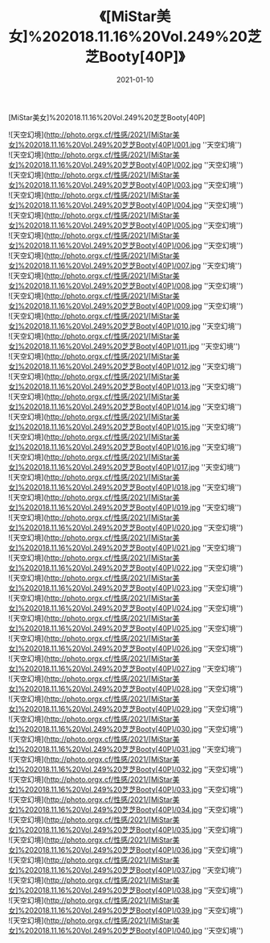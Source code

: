 ﻿---
layout: post
title: 《[MiStar美女]%202018.11.16%20Vol.249%20芝芝Booty[40P]》
date: 2021-01-10
img: http://photo.orgx.cf/性感/2021/[MiStar美女]%202018.11.16%20Vol.249%20芝芝Booty[40P]/000.jpg
tags: [美女,性感,泳衣]
---

[MiStar美女]%202018.11.16%20Vol.249%20芝芝Booty[40P]



![天空幻境](http://photo.orgx.cf/性感/2021/[MiStar美女]%202018.11.16%20Vol.249%20芝芝Booty[40P]/001.jpg ''天空幻境'')<br>
![天空幻境](http://photo.orgx.cf/性感/2021/[MiStar美女]%202018.11.16%20Vol.249%20芝芝Booty[40P]/002.jpg ''天空幻境'')<br>
![天空幻境](http://photo.orgx.cf/性感/2021/[MiStar美女]%202018.11.16%20Vol.249%20芝芝Booty[40P]/003.jpg ''天空幻境'')<br>
![天空幻境](http://photo.orgx.cf/性感/2021/[MiStar美女]%202018.11.16%20Vol.249%20芝芝Booty[40P]/004.jpg ''天空幻境'')<br>
![天空幻境](http://photo.orgx.cf/性感/2021/[MiStar美女]%202018.11.16%20Vol.249%20芝芝Booty[40P]/005.jpg ''天空幻境'')<br>
![天空幻境](http://photo.orgx.cf/性感/2021/[MiStar美女]%202018.11.16%20Vol.249%20芝芝Booty[40P]/006.jpg ''天空幻境'')<br>
![天空幻境](http://photo.orgx.cf/性感/2021/[MiStar美女]%202018.11.16%20Vol.249%20芝芝Booty[40P]/007.jpg ''天空幻境'')<br>
![天空幻境](http://photo.orgx.cf/性感/2021/[MiStar美女]%202018.11.16%20Vol.249%20芝芝Booty[40P]/008.jpg ''天空幻境'')<br>
![天空幻境](http://photo.orgx.cf/性感/2021/[MiStar美女]%202018.11.16%20Vol.249%20芝芝Booty[40P]/009.jpg ''天空幻境'')<br>
![天空幻境](http://photo.orgx.cf/性感/2021/[MiStar美女]%202018.11.16%20Vol.249%20芝芝Booty[40P]/010.jpg ''天空幻境'')<br>
![天空幻境](http://photo.orgx.cf/性感/2021/[MiStar美女]%202018.11.16%20Vol.249%20芝芝Booty[40P]/011.jpg ''天空幻境'')<br>
![天空幻境](http://photo.orgx.cf/性感/2021/[MiStar美女]%202018.11.16%20Vol.249%20芝芝Booty[40P]/012.jpg ''天空幻境'')<br>
![天空幻境](http://photo.orgx.cf/性感/2021/[MiStar美女]%202018.11.16%20Vol.249%20芝芝Booty[40P]/013.jpg ''天空幻境'')<br>
![天空幻境](http://photo.orgx.cf/性感/2021/[MiStar美女]%202018.11.16%20Vol.249%20芝芝Booty[40P]/014.jpg ''天空幻境'')<br>
![天空幻境](http://photo.orgx.cf/性感/2021/[MiStar美女]%202018.11.16%20Vol.249%20芝芝Booty[40P]/015.jpg ''天空幻境'')<br>
![天空幻境](http://photo.orgx.cf/性感/2021/[MiStar美女]%202018.11.16%20Vol.249%20芝芝Booty[40P]/016.jpg ''天空幻境'')<br>
![天空幻境](http://photo.orgx.cf/性感/2021/[MiStar美女]%202018.11.16%20Vol.249%20芝芝Booty[40P]/017.jpg ''天空幻境'')<br>
![天空幻境](http://photo.orgx.cf/性感/2021/[MiStar美女]%202018.11.16%20Vol.249%20芝芝Booty[40P]/018.jpg ''天空幻境'')<br>
![天空幻境](http://photo.orgx.cf/性感/2021/[MiStar美女]%202018.11.16%20Vol.249%20芝芝Booty[40P]/019.jpg ''天空幻境'')<br>
![天空幻境](http://photo.orgx.cf/性感/2021/[MiStar美女]%202018.11.16%20Vol.249%20芝芝Booty[40P]/020.jpg ''天空幻境'')<br>
![天空幻境](http://photo.orgx.cf/性感/2021/[MiStar美女]%202018.11.16%20Vol.249%20芝芝Booty[40P]/021.jpg ''天空幻境'')<br>
![天空幻境](http://photo.orgx.cf/性感/2021/[MiStar美女]%202018.11.16%20Vol.249%20芝芝Booty[40P]/022.jpg ''天空幻境'')<br>
![天空幻境](http://photo.orgx.cf/性感/2021/[MiStar美女]%202018.11.16%20Vol.249%20芝芝Booty[40P]/023.jpg ''天空幻境'')<br>
![天空幻境](http://photo.orgx.cf/性感/2021/[MiStar美女]%202018.11.16%20Vol.249%20芝芝Booty[40P]/024.jpg ''天空幻境'')<br>
![天空幻境](http://photo.orgx.cf/性感/2021/[MiStar美女]%202018.11.16%20Vol.249%20芝芝Booty[40P]/025.jpg ''天空幻境'')<br>
![天空幻境](http://photo.orgx.cf/性感/2021/[MiStar美女]%202018.11.16%20Vol.249%20芝芝Booty[40P]/026.jpg ''天空幻境'')<br>
![天空幻境](http://photo.orgx.cf/性感/2021/[MiStar美女]%202018.11.16%20Vol.249%20芝芝Booty[40P]/027.jpg ''天空幻境'')<br>
![天空幻境](http://photo.orgx.cf/性感/2021/[MiStar美女]%202018.11.16%20Vol.249%20芝芝Booty[40P]/028.jpg ''天空幻境'')<br>
![天空幻境](http://photo.orgx.cf/性感/2021/[MiStar美女]%202018.11.16%20Vol.249%20芝芝Booty[40P]/029.jpg ''天空幻境'')<br>
![天空幻境](http://photo.orgx.cf/性感/2021/[MiStar美女]%202018.11.16%20Vol.249%20芝芝Booty[40P]/030.jpg ''天空幻境'')<br>
![天空幻境](http://photo.orgx.cf/性感/2021/[MiStar美女]%202018.11.16%20Vol.249%20芝芝Booty[40P]/031.jpg ''天空幻境'')<br>
![天空幻境](http://photo.orgx.cf/性感/2021/[MiStar美女]%202018.11.16%20Vol.249%20芝芝Booty[40P]/032.jpg ''天空幻境'')<br>
![天空幻境](http://photo.orgx.cf/性感/2021/[MiStar美女]%202018.11.16%20Vol.249%20芝芝Booty[40P]/033.jpg ''天空幻境'')<br>
![天空幻境](http://photo.orgx.cf/性感/2021/[MiStar美女]%202018.11.16%20Vol.249%20芝芝Booty[40P]/034.jpg ''天空幻境'')<br>
![天空幻境](http://photo.orgx.cf/性感/2021/[MiStar美女]%202018.11.16%20Vol.249%20芝芝Booty[40P]/035.jpg ''天空幻境'')<br>
![天空幻境](http://photo.orgx.cf/性感/2021/[MiStar美女]%202018.11.16%20Vol.249%20芝芝Booty[40P]/036.jpg ''天空幻境'')<br>
![天空幻境](http://photo.orgx.cf/性感/2021/[MiStar美女]%202018.11.16%20Vol.249%20芝芝Booty[40P]/037.jpg ''天空幻境'')<br>
![天空幻境](http://photo.orgx.cf/性感/2021/[MiStar美女]%202018.11.16%20Vol.249%20芝芝Booty[40P]/038.jpg ''天空幻境'')<br>
![天空幻境](http://photo.orgx.cf/性感/2021/[MiStar美女]%202018.11.16%20Vol.249%20芝芝Booty[40P]/039.jpg ''天空幻境'')<br>
![天空幻境](http://photo.orgx.cf/性感/2021/[MiStar美女]%202018.11.16%20Vol.249%20芝芝Booty[40P]/040.jpg ''天空幻境'')<br>